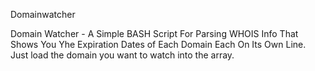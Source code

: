 Domainwatcher

Domain Watcher - A Simple BASH Script For Parsing WHOIS Info That Shows You Yhe 
Expiration Dates of Each Domain Each On Its Own Line. Just load the domain you want to watch into the array.
